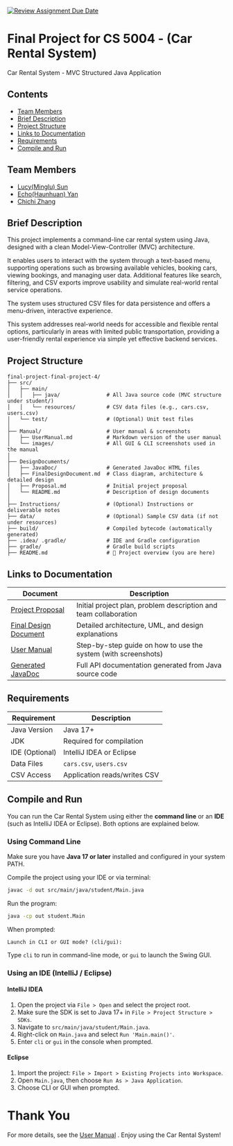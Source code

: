 [![Review Assignment Due Date](https://classroom.github.com/assets/deadline-readme-button-22041afd0340ce965d47ae6ef1cefeee28c7c493a6346c4f15d667ab976d596c.svg)](https://classroom.github.com/a/IE0ITl4j)

# Final Project for CS 5004 - (Car Rental System)

Car Rental System - MVC Structured Java Application

## Contents
- [Team Members](#team-members)
- [Brief Description](#brief-description)
- [Project Structure](#project-structure)
- [Links to Documentation](#links-to-documentation)
- [Requirements](#requirements)
- [Compile and Run](#compile-and-run)


## Team Members

- [Lucy(Minglu) Sun](https://github.com/ooodddee)
- [Echo(Haunhuan) Yan](https://github.com/echoyanxx)
- [Chichi Zhang](https://github.com/chichizhang0510)



## Brief Description

This project implements a command-line car rental system using Java, designed with a clean Model-View-Controller (MVC) architecture. 

It enables users to interact with the system through a text-based menu, supporting operations such as browsing available vehicles, booking cars, viewing bookings, and managing user data. Additional features like search, filtering, and CSV exports improve usability and simulate real-world rental service operations.

The system uses structured CSV files for data persistence and offers a menu-driven, interactive experience.

This system addresses real-world needs for accessible and flexible rental options, particularly in areas with limited public transportation, providing a user-friendly rental experience via simple yet effective backend services.





## Project Structure

```
final-project-final-project-4/
├── src/
│   ├── main/
│   │   ├── java/               # All Java source code (MVC structure under student/)
│   │   └── resources/          # CSV data files (e.g., cars.csv, users.csv)
│   └── test/                   # (Optional) Unit test files
│
├── Manual/                     # User manual & screenshots
│   ├── UserManual.md           # Markdown version of the user manual
│   └── images/                 # All GUI & CLI screenshots used in the manual
│
├── DesignDocuments/           
│   ├── JavaDoc/                # Generated JavaDoc HTML files
│   ├── FinalDesignDocument.md  # Class diagram, architecture & detailed design
│   ├── Proposal.md             # Initial project proposal
│   └── README.md               # Description of design documents
│
├── Instructions/               # (Optional) Instructions or deliverable notes
├── data/                       # (Optional) Sample CSV data (if not under resources)
├── build/                      # Compiled bytecode (automatically generated)
├── .idea/ .gradle/             # IDE and Gradle configuration
├── gradle/                     # Gradle build scripts
├── README.md                   # 🌟 Project overview (you are here)
```





## Links to Documentation

| Document                                                     | Description                                                  |
| ------------------------------------------------------------ | ------------------------------------------------------------ |
| [Project Proposal](./DesignDocuments/Proposal.md)            | Initial project plan, problem description and team collaboration |
| [Final Design Document](./DesignDocuments/FinalDesignDocument.md) | Detailed architecture, UML, and design explanations          |
| [User Manual](./Manual/UserManual.md)                        | Step-by-step guide on how to use the system (with screenshots) |
| [Generated JavaDoc](./DesignDocuments/JavaDoc/index.html)    | Full API documentation generated from Java source code       |





## Requirements

| Requirement    | Description                  |
| -------------- | ---------------------------- |
| Java Version   | Java 17+                     |
| JDK            | Required for compilation     |
| IDE (Optional) | IntelliJ IDEA or Eclipse     |
| Data Files     | `cars.csv`, `users.csv`      |
| CSV Access     | Application reads/writes CSV |





## Compile and Run

You can run the Car Rental System using either the **command line** or an **IDE** (such as IntelliJ IDEA or Eclipse). Both options are explained below.



### Using Command Line

Make sure you have **Java 17 or later** installed and configured in your system PATH.

Compile the project using your IDE or via terminal:

```bash
javac -d out src/main/java/student/Main.java
```

Run the program:

```bash
java -cp out student.Main
```

When prompted:

```
Launch in CLI or GUI mode? (cli/gui):
```

Type `cli` to run in command-line mode, or `gui` to launch the Swing GUI.



### Using an IDE (IntelliJ / Eclipse)

#### IntelliJ IDEA

1. Open the project via `File > Open` and select the project root.
2. Make sure the SDK is set to Java 17+ in `File > Project Structure > SDKs`.
3. Navigate to `src/main/java/student/Main.java`.
4. Right-click on `Main.java` and select `Run 'Main.main()'`.
5. Enter `cli` or `gui` in the console when prompted.

#### Eclipse

1. Import the project: `File > Import > Existing Projects into Workspace`.
2. Open `Main.java`, then choose `Run As > Java Application`.
3. Choose CLI or GUI when prompted.





# Thank You

For more details, see the [User Manual](./Manual/UserManual.md) . Enjoy using the Car Rental System!